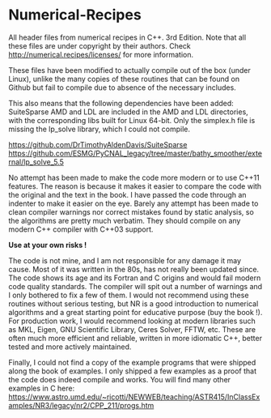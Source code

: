 # Numerical-Recipes
All header files from numerical recipes in C++. 3rd Edition. 
Note that all these files are under copyright by their authors.
Check http://numerical.recipes/licenses/ for more information.

These files have been modified to actually compile out of the box (under Linux), 
unlike the many copies of these routines that can be found on Github but fail
to compile due to absence of the necessary includes.

This also means that the following dependencies have been added:
SuiteSparse AMD and LDL are included in the AMD and LDL directories, with the
corresponding libs built for Linux 64-bit.
Only the simplex.h file is missing the lp_solve library, which I could not compile.

https://github.com/DrTimothyAldenDavis/SuiteSparse
https://github.com/ESMG/PyCNAL_legacy/tree/master/bathy_smoother/external/lp_solve_5.5

No attempt has been made to make the code more modern or to use C++11 features.
The reason is because it makes it easier to compare the code with the original 
and the text in the book. I have passed the code through an indenter to make it easier
on the eye.
Barely any attempt has been made to clean compiler warnings nor correct mistakes
found by static analysis,  so the algorithms are pretty much verbatim.
They should compile on any modern C++ compiler with C++03 support.

**Use at your own risks !**

The code is not mine, and I am not responsible for any damage it may cause.
Most of it was written in the 80s, has not really been updated since. 
The code shows its age and its Fortran and C origins and would fail modern code quality
standards. The compiler will spit out a number of warnings and I only bothered to fix a
few of them.
I would not recommend using these routines without serious testing, but NR is a good 
introduction to numerical algorithms and a great starting point for educative purpose
(buy the book !).
For production work, I would recommend looking at modern libraries such as MKL, Eigen, 
GNU Scientific Library, Ceres Solver, FFTW, etc. These are often much more efficient and
reliable, written in more idiomatic C++, better tested and more actively maintained.

Finally, I could not find a copy of the example programs that were shipped along the 
book of examples. I only shipped a few examples as a proof that the code does indeed
compile and works.
You will find many other examples in C here:
https://www.astro.umd.edu/~ricotti/NEWWEB/teaching/ASTR415/InClassExamples/NR3/legacy/nr2/CPP_211/progs.htm